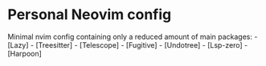 # Personal Neovim config

Minimal nvim config containing only a reduced amount of main packages:
    - [Lazy]
    - [Treesitter]
    - [Telescope]
    - [Fugitive]
    - [Undotree]
    - [Lsp-zero]
    - [Harpoon]
